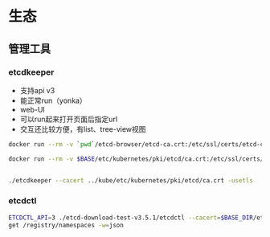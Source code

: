 



# 生态



## 管理工具



### etcdkeeper

* 支持api v3
* 能正常run（yonka）
* web-UI
* 可以run起来打开页面后指定url
* 交互还比较方便，有list、tree-view视图



```sh
docker run --rm -v `pwd`/etcd-browser/etcd-ca.crt:/etc/ssl/certs/etcd-ca.crt -p 8080:8080 evildecay/etcdkeeper

docker run --rm -v $BASE/etc/kubernetes/pki/etcd/ca.crt:/etc/ssl/certs/etcd-ca.crt -p 8080:8080 evildecay/etcdkeeper


./etcdkeeper --cacert ../kube/etc/kubernetes/pki/etcd/ca.crt -usetls

```



### etcdctl



```sh
ETCDCTL_API=3 ./etcd-download-test-v3.5.1/etcdctl --cacert=$BASE_DIR/etc/kubernetes/pki/etcd/ca.crt \
get /registry/namespaces -w=json
```





